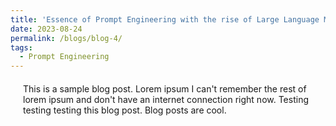 ```yaml
---
title: 'Essence of Prompt Engineering with the rise of Large Language Models'
date: 2023-08-24
permalink: /blogs/blog-4/
tags:
  - Prompt Engineering
---
```

<div style="margin-left: 20px; margin-right: 20px; margin-top: 20px;">
This is a sample blog post. Lorem ipsum I can't remember the rest of lorem ipsum and don't have an internet connection right now. Testing testing testing this blog post. Blog posts are cool.

</div>